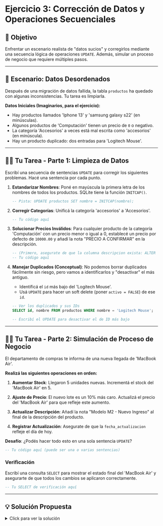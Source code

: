 # Ejercicio 3: Corrección de Datos y Operaciones Secuenciales

## 🎯 Objetivo

Enfrentar un escenario realista de "datos sucios" y corregirlos mediante una secuencia lógica de operaciones `UPDATE`. Además, simular un proceso de negocio que requiere múltiples pasos.

---

## 📖 Escenario: Datos Desordenados

Después de una migración de datos fallida, la tabla `productos` ha quedado con algunas inconsistencias. Tu tarea es limpiarla.

**Datos Iniciales (Imaginarios, para el ejercicio):**
*   Hay productos llamados 'Iphone 13' y 'samsung galaxy s22' (en minúsculas).
*   Algunos productos de 'Computación' tienen un precio de `0` o negativo.
*   La categoría 'Accesorios' a veces está mal escrita como 'accesorios' (en minúscula).
*   Hay un producto duplicado: dos entradas para 'Logitech Mouse'.

---

## 🏋️‍♀️ Tu Tarea - Parte 1: Limpieza de Datos

Escribí una secuencia de sentencias `UPDATE` para corregir los siguientes problemas. Hacé una sentencia por cada punto.

1.  **Estandarizar Nombres**: Poné en mayúscula la primera letra de los nombres de todos los productos. SQLite tiene la función `INITCAP()`.
    ```sql
    -- Pista: UPDATE productos SET nombre = INITCAP(nombre);
    ```

2.  **Corregir Categorías**: Unificá la categoría 'accesorios' a 'Accesorios'.
    ```sql
    -- Tu código aquí
    ```

3.  **Solucionar Precios Inválidos**: Para cualquier producto de la categoría 'Computación' con un precio menor o igual a 0, establecé un precio por defecto de `10000.00` y añadí la nota "PRECIO A CONFIRMAR" en la descripción.
    ```sql
    -- (Primero, asegurate de que la columna descripcion exista: ALTER TABLE productos ADD COLUMN descripcion TEXT;)
    -- Tu código aquí
    ```

4.  **Manejar Duplicados (Conceptual)**: No podemos borrar duplicados fácilmente sin riesgo, pero vamos a identificarlos y "desactivar" el más antiguo.
    *   Identificá el `id` más bajo del 'Logitech Mouse'.
    *   Usá `UPDATE` para hacer un soft delete (poner `activo = FALSE`) de ese `id`.

    ```sql
    -- Ver los duplicados y sus IDs
    SELECT id, nombre FROM productos WHERE nombre = 'Logitech Mouse';

    -- Escribí el UPDATE para desactivar el de ID más bajo

    ```

---

## 🏋️‍♀️ Tu Tarea - Parte 2: Simulación de Proceso de Negocio

El departamento de compras te informa de una nueva llegada de 'MacBook Air'.

**Realizá las siguientes operaciones en orden:**

1.  **Aumentar Stock**: Llegaron 5 unidades nuevas. Incrementá el stock del 'MacBook Air' en 5.

2.  **Ajuste de Precio**: El nuevo lote es un 10% más caro. Actualizá el precio del 'MacBook Air' para que refleje este aumento.

3.  **Actualizar Descripción**: Añadí la nota "Modelo M2 - Nuevo Ingreso" al final de la descripción del producto.

4.  **Registrar Actualización**: Asegurate de que la `fecha_actualizacion` refleje el día de hoy.

**Desafío**: ¿Podés hacer todo esto en una sola sentencia `UPDATE`?

```sql
-- Tu código aquí (puede ser una o varias sentencias)

```

### Verificación

Escribí una consulta `SELECT` para mostrar el estado final del 'MacBook Air' y asegurarte de que todos los cambios se aplicaron correctamente.

```sql
-- Tu SELECT de verificación aquí

```

---

## 💡 Solución Propuesta

<details>
<summary>Click para ver la solución</summary>

```sql
-- --- PARTE 1: LIMPIEZA DE DATOS ---

-- 1. Estandarizar Nombres
UPDATE productos SET nombre = INITCAP(nombre);

-- 2. Corregir Categorías
UPDATE productos SET categoria = 'Accesorios' WHERE categoria = 'accesorios';

-- 3. Solucionar Precios Inválidos
-- (Asegurarse de que la columna exista)
-- ALTER TABLE productos ADD COLUMN descripcion TEXT;
UPDATE productos 
SET 
    precio = 10000.00,
    descripcion = IFNULL(descripcion, '') || ' PRECIO A CONFIRMAR'
WHERE categoria = 'Computación' AND precio <= 0;

-- 4. Manejar Duplicados
-- (Supongamos que los IDs para 'Logitech Mouse' son 8 y 14)
UPDATE productos
SET activo = FALSE
WHERE id = 8; -- O el ID más bajo que hayas encontrado


-- --- PARTE 2: PROCESO DE NEGOCIO ---

-- Solución en una sola sentencia UPDATE
UPDATE productos
SET
    stock = stock + 5,
    precio = precio * 1.10,
    descripcion = IFNULL(descripcion, '') || ' Modelo M2 - Nuevo Ingreso',
    fecha_actualizacion = CURRENT_DATE
WHERE nombre = 'MacBook Air';


-- --- VERIFICACIÓN ---
SELECT nombre, stock, precio, descripcion, fecha_actualizacion
FROM productos
WHERE nombre = 'MacBook Air';

```

</details>
